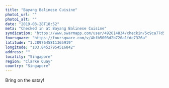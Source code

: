 ```yaml
---
title: "Bayang Balinese Cuisine"
photo1_url: ""
photo1_alt: ""
date: "2019-03-28T18:52"
meta: "Checked in at Bayang Balinese Cuisine"
syndication: "https://www.swarmapp.com/user/492614834/checkin/5c9ca77d54b7a900252bd50c"
foursquare: "https://foursquare.com/v/4bfb5003d2b720a1fde7326a"
latitude: "1.2897645811365919"
longitude: "103.84527954516842"
address: ""
locality: "Singapore"
region: "Clarke Quay"
country: "Singapore"
---
```

Bring on the satay!
